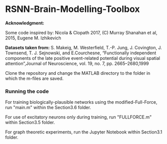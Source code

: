 # RSNN-Brain-Modelling-Toolbox

**Acknowledgment:** 

Some code inspired by: Nicola & Clopath 2017, (C) Murray Shanahan et al, 2015, Eugene M. Izhikevich

**Datasets taken from:**  S. Makeig, M. Westerfield, T.-P. Jung, J. Covington, J. Townsend, T. J. Sejnowski, and E.Courchesne, “Functionally independent components of the late positive event-related potential during visual spatial attention”,Journal of Neuroscience, vol. 19, no. 7, pp. 2665–2680,1999

Clone the repository and change the MATLAB directory to the folder in which the m-files are saved.

### Running the code
For training biologically-plausible networks using the modified-Full-Force, run "main.m" within the Section3.6 folder.

For use of excitatory neurons only during training, run "FULLFORCE.m" within Section3.5 folder.

For graph theoretic experiments, run the Jupyter Notebook within Section3.1 folder.
